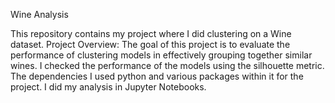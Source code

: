 Wine Analysis

This repository contains my project where I did clustering on a Wine dataset. Project Overview: The goal of this project is to evaluate the performance of clustering models in effectively grouping together similar wines. I checked the performance of the models using the silhouette metric. The dependencies I used python and various packages within it for the project. I did my analysis in Jupyter Notebooks.
